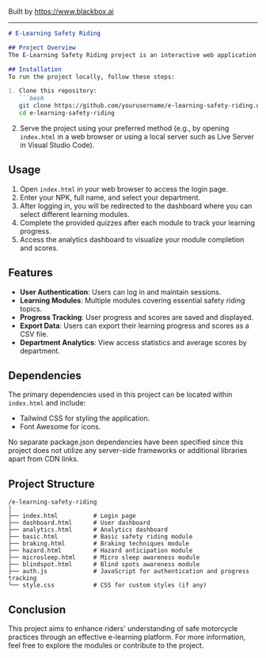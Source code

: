 
Built by https://www.blackbox.ai

---

```markdown
# E-Learning Safety Riding

## Project Overview
The E-Learning Safety Riding project is an interactive web application designed to educate users on the basics of safe motorcycle riding practices. This platform provides various learning modules including basic safety, braking techniques, hazard anticipation, and more, with integrated quizzes to assess users' knowledge. Utilizing local storage, it also tracks user progress and generates analytics on module completion and average scores.

## Installation
To run the project locally, follow these steps:

1. Clone this repository:
   ```bash
   git clone https://github.com/yourusername/e-learning-safety-riding.git
   cd e-learning-safety-riding
   ```

2. Serve the project using your preferred method (e.g., by opening `index.html` in a web browser or using a local server such as Live Server in Visual Studio Code).

## Usage
1. Open `index.html` in your web browser to access the login page.
2. Enter your NPK, full name, and select your department.
3. After logging in, you will be redirected to the dashboard where you can select different learning modules.
4. Complete the provided quizzes after each module to track your learning progress.
5. Access the analytics dashboard to visualize your module completion and scores.

## Features
- **User Authentication**: Users can log in and maintain sessions.
- **Learning Modules**: Multiple modules covering essential safety riding topics.
- **Progress Tracking**: User progress and scores are saved and displayed.
- **Export Data**: Users can export their learning progress and scores as a CSV file.
- **Department Analytics**: View access statistics and average scores by department.

## Dependencies
The primary dependencies used in this project can be located within `index.html` and include:
- Tailwind CSS for styling the application.
- Font Awesome for icons.

No separate package.json dependencies have been specified since this project does not utilize any server-side frameworks or additional libraries apart from CDN links.

## Project Structure
```
/e-learning-safety-riding
│
├── index.html          # Login page
├── dashboard.html      # User dashboard
├── analytics.html      # Analytics dashboard
├── basic.html          # Basic safety riding module
├── braking.html        # Braking techniques module
├── hazard.html         # Hazard anticipation module
├── microsleep.html     # Micro sleep awareness module
├── blindspot.html      # Blind spots awareness module
├── auth.js             # JavaScript for authentication and progress tracking
└── style.css           # CSS for custom styles (if any)
```

## Conclusion
This project aims to enhance riders' understanding of safe motorcycle practices through an effective e-learning platform. For more information, feel free to explore the modules or contribute to the project.
```